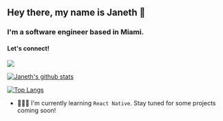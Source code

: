 ## Hey there, my name is Janeth 👋

### I'm a software engineer based in Miami.

#### Let's connect!

[<img src="https://img.shields.io/badge/linkedin-%230077B5.svg?&style=for-the-badge&logo=linkedin&logoColor=white" height=${badgeHeight}>](https://www.linkedin.com/in/janeth-arriola/)

[![Janeth's github stats](https://github-readme-stats.vercel.app/api?username=jarriola989&show_icons=true&count_private=true&hide=stars,issues)](https://github.com/anuraghazra/github-readme-stats)

[![Top Langs](https://github-readme-stats.vercel.app/api/top-langs/?username=jarriola989)](https://github.com/anuraghazra/github-readme-stats)

- 👩🏻‍💻 I'm currently learning `React Native`. Stay tuned for some projects coming soon!

<!--
**Jarriola989/jarriola989** is a ✨ _special_ ✨ repository because its `README.md` (this file) appears on your GitHub profile.

Here are some ideas to get you started:

- 🔭 I’m currently working on ...
- 👯 I’m looking to collaborate on ...
- 🤔 I’m looking for help with ...
- 💬 Ask me about ...
- 📫 How to reach me: ...
- 😄 Pronouns: ...
- ⚡ Fun fact: ...
-->
